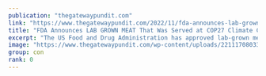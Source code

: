 ```yaml
---
publication: "thegatewaypundit.com"
link: "https://www.thegatewaypundit.com/2022/11/fda-announces-lab-grown-meat-served-cop27-climate-conference-safe-eat-world-experiencing-food-revolution/"
title: "FDA Announces LAB GROWN MEAT That Was Served at COP27 Climate Conference Is 'SAFE TO EAT': 'The World Is Experiencing A Food Revolution'"
excerpt: "The US Food and Drug Administration has approved lab-grown meat, a product grown from animal cells, for human consumption for the first time. The FDA announced Wednesday that laboratory-grown chicken "
image: "https://www.thegatewaypundit.com/wp-content/uploads/221117080338-01-upside-foods-products.jpg"
group: con
rank: 0
---
```

